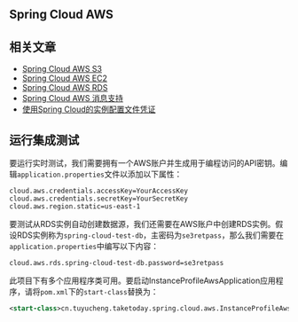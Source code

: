 ## Spring Cloud AWS

## 相关文章

+ [Spring Cloud AWS S3](http://tu-yucheng.github.io/springcloud/2023/05/13/spring-cloud-aws-s3.html)
+ [Spring Cloud AWS EC2](http://tu-yucheng.github.io/springcloud/2023/05/13/spring-cloud-aws-ec2.html)
+ [Spring Cloud AWS RDS](http://tu-yucheng.github.io/springcloud/2023/05/13/spring-cloud-aws-rds.html)
+ [Spring Cloud AWS 消息支持](http://tu-yucheng.github.io/springcloud/2023/05/13/spring-cloud-aws-messaging.html)
+ [使用Spring Cloud的实例配置文件凭证](http://tu-yucheng.github.io/springcloud/2023/05/13/spring-cloud-instance-profiles.html)

## 运行集成测试

要运行实时测试，我们需要拥有一个AWS账户并生成用于编程访问的API密钥。编辑`application.properties`文件以添加以下属性：

```properties
cloud.aws.credentials.accessKey=YourAccessKey
cloud.aws.credentials.secretKey=YourSecretKey
cloud.aws.region.static=us-east-1
```

要测试从RDS实例自动创建数据源，我们还需要在AWS账户中创建RDS实例。假设RDS实例称为`spring-cloud-test-db`，主密码为`se3retpass`，那么我们需要在`application.properties`中编写以下内容：

```properties
cloud.aws.rds.spring-cloud-test-db.password=se3retpass
```

此项目下有多个应用程序类可用。要启动InstanceProfileAwsApplication应用程序，请将`pom.xml`下的`start-class`替换为：

```xml
<start-class>cn.tuyucheng.taketoday.spring.cloud.aws.InstanceProfileAwsApplication</start-class>
```